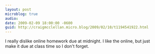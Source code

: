 ```yaml
---
layout: post
microblog: true
audio: 
date: 2009-02-09 18:00:00 -0600
guid: http://craigmcclellan.micro.blog/2009/02/10/t1194541922.html
---
```

I really dislike online homework due at midnight.  I like the online, but just make it due at class time so I don't forget.

